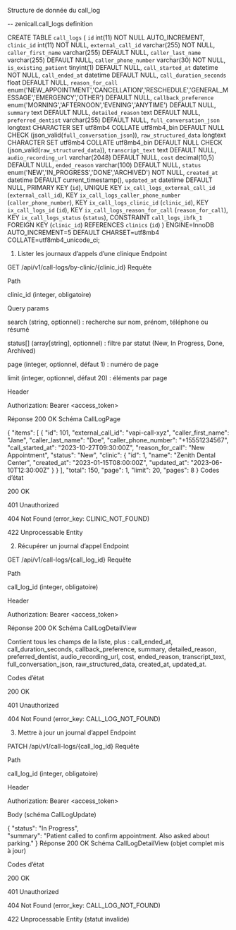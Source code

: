 Structure de donnée du call_log

-- zenicall.call_logs definition

CREATE TABLE `call_logs` (
  `id` int(11) NOT NULL AUTO_INCREMENT,
  `clinic_id` int(11) NOT NULL,
  `external_call_id` varchar(255) NOT NULL,
  `caller_first_name` varchar(255) DEFAULT NULL,
  `caller_last_name` varchar(255) DEFAULT NULL,
  `caller_phone_number` varchar(30) NOT NULL,
  `is_existing_patient` tinyint(1) DEFAULT NULL,
  `call_started_at` datetime NOT NULL,
  `call_ended_at` datetime DEFAULT NULL,
  `call_duration_seconds` float DEFAULT NULL,
  `reason_for_call` enum('NEW_APPOINTMENT','CANCELLATION','RESCHEDULE','GENERAL_MESSAGE','EMERGENCY','OTHER') DEFAULT NULL,
  `callback_preference` enum('MORNING','AFTERNOON','EVENING','ANYTIME') DEFAULT NULL,
  `summary` text DEFAULT NULL,
  `detailed_reason` text DEFAULT NULL,
  `preferred_dentist` varchar(255) DEFAULT NULL,
  `full_conversation_json` longtext CHARACTER SET utf8mb4 COLLATE utf8mb4_bin DEFAULT NULL CHECK (json_valid(`full_conversation_json`)),
  `raw_structured_data` longtext CHARACTER SET utf8mb4 COLLATE utf8mb4_bin DEFAULT NULL CHECK (json_valid(`raw_structured_data`)),
  `transcript_text` text DEFAULT NULL,
  `audio_recording_url` varchar(2048) DEFAULT NULL,
  `cost` decimal(10,5) DEFAULT NULL,
  `ended_reason` varchar(100) DEFAULT NULL,
  `status` enum('NEW','IN_PROGRESS','DONE','ARCHIVED') NOT NULL,
  `created_at` datetime DEFAULT current_timestamp(),
  `updated_at` datetime DEFAULT NULL,
  PRIMARY KEY (`id`),
  UNIQUE KEY `ix_call_logs_external_call_id` (`external_call_id`),
  KEY `ix_call_logs_caller_phone_number` (`caller_phone_number`),
  KEY `ix_call_logs_clinic_id` (`clinic_id`),
  KEY `ix_call_logs_id` (`id`),
  KEY `ix_call_logs_reason_for_call` (`reason_for_call`),
  KEY `ix_call_logs_status` (`status`),
  CONSTRAINT `call_logs_ibfk_1` FOREIGN KEY (`clinic_id`) REFERENCES `clinics` (`id`)
) ENGINE=InnoDB AUTO_INCREMENT=5 DEFAULT CHARSET=utf8mb4 COLLATE=utf8mb4_unicode_ci;


1. Lister les journaux d’appels d’une clinique
Endpoint


GET /api/v1/call-logs/by-clinic/{clinic_id}
Requête

Path

clinic_id (integer, obligatoire)

Query params

search (string, optionnel) : recherche sur nom, prénom, téléphone ou résumé

status[] (array[string], optionnel) : filtre par statut (New, In Progress, Done, Archived)

page (integer, optionnel, défaut 1) : numéro de page

limit (integer, optionnel, défaut 20) : éléments par page

Header

Authorization: Bearer <access_token>

Réponse 200 OK
Schéma CallLogPage


{
  "items": [
    {
      "id": 101,
      "external_call_id": "vapi-call-xyz",
      "caller_first_name": "Jane",
      "caller_last_name": "Doe",
      "caller_phone_number": "+15551234567",
      "call_started_at": "2023-10-27T09:30:00Z",
      "reason_for_call": "New Appointment",
      "status": "New",
      "clinic": {
        "id": 1,
        "name": "Zenith Dental Center",
        "created_at": "2023-01-15T08:00:00Z",
        "updated_at": "2023-06-10T12:30:00Z"
      }
    }
  ],
  "total": 150,
  "page": 1,
  "limit": 20,
  "pages": 8
}
Codes d’état

200 OK

401 Unauthorized

404 Not Found (error_key: CLINIC_NOT_FOUND)

422 Unprocessable Entity

2. Récupérer un journal d’appel
Endpoint


GET /api/v1/call-logs/{call_log_id}
Requête

Path

call_log_id (integer, obligatoire)

Header

Authorization: Bearer <access_token>

Réponse 200 OK
Schéma CallLogDetailView

Contient tous les champs de la liste, plus :
call_ended_at, call_duration_seconds, callback_preference, summary,
detailed_reason, preferred_dentist, audio_recording_url, cost,
ended_reason, transcript_text, full_conversation_json,
raw_structured_data, created_at, updated_at.

Codes d’état

200 OK

401 Unauthorized

404 Not Found (error_key: CALL_LOG_NOT_FOUND)

3. Mettre à jour un journal d’appel
Endpoint


PATCH /api/v1/call-logs/{call_log_id}
Requête

Path

call_log_id (integer, obligatoire)

Header

Authorization: Bearer <access_token>

Body (schéma CallLogUpdate)


{
  "status": "In Progress",  
  "summary": "Patient called to confirm appointment. Also asked about parking."
}
Réponse 200 OK
Schéma CallLogDetailView (objet complet mis à jour)

Codes d’état

200 OK

401 Unauthorized

404 Not Found (error_key: CALL_LOG_NOT_FOUND)

422 Unprocessable Entity (statut invalide)